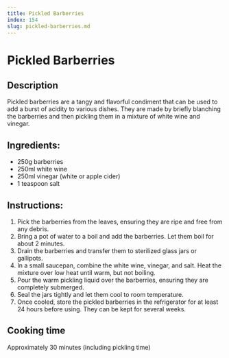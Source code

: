 ```yaml
---
title: Pickled Barberries
index: 154
slug: pickled-barberries.md
---
```


# Pickled Barberries

## Description
Pickled barberries are a tangy and flavorful condiment that can be used to add a burst of acidity to various dishes. They are made by briefly blanching the barberries and then pickling them in a mixture of white wine and vinegar.

## Ingredients:
- 250g barberries
- 250ml white wine
- 250ml vinegar (white or apple cider)
- 1 teaspoon salt

## Instructions:
1. Pick the barberries from the leaves, ensuring they are ripe and free from any debris.
2. Bring a pot of water to a boil and add the barberries. Let them boil for about 2 minutes.
3. Drain the barberries and transfer them to sterilized glass jars or gallipots.
4. In a small saucepan, combine the white wine, vinegar, and salt. Heat the mixture over low heat until warm, but not boiling.
5. Pour the warm pickling liquid over the barberries, ensuring they are completely submerged.
6. Seal the jars tightly and let them cool to room temperature.
7. Once cooled, store the pickled barberries in the refrigerator for at least 24 hours before using. They can be kept for several weeks.

## Cooking time
Approximately 30 minutes (including pickling time)